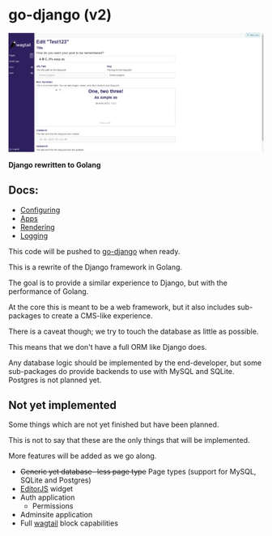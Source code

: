 go-django (v2)
==============

![1719351174099](.github/image/README/1719351174099.png)

**Django rewritten to Golang**

## Docs:

- [Configuring](./docs/configuring.md)
- [Apps](./docs/apps.md)
- [Rendering](./docs/rendering.md)
- [Logging](./docs/logging.md)

This code will be pushed to [go-django](https://github.com/Nigel2392/go-django) when ready.

This is a rewrite of the Django framework in Golang.

The goal is to provide a similar experience to Django, but with the performance of Golang.

At the core this is meant to be a web framework, but it also includes sub-packages to create a CMS-like experience.

There is a caveat though; we try to touch the database as little as possible.

This means that we don't have a full ORM like Django does.

Any database logic should be implemented by the end-developer, but some sub-packages do provide backends to use with MySQL and SQLite. Postgres is not planned yet.

## Not yet implemented

Some things which are not yet finished but have been planned.

This is not to say that these are the only things that will be implemented.

More features will be added as we go along.

- ~~Generic yet database- less page type~~ Page types (support for MySQL, SQLite and Postgres)
- [EditorJS](https://editorjs.io/) widget
- Auth application
  - Permissions
- Adminsite application
- Full [wagtail](https://wagtail.org) block capabilities

